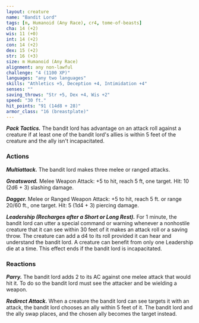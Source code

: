 ```yaml
---
layout: creature
name: "Bandit Lord"
tags: [m, Humanoid (Any Race), cr4, tome-of-beasts]
cha: 14 (+2)
wis: 11 (+0)
int: 14 (+2)
con: 14 (+2)
dex: 15 (+2)
str: 16 (+3)
size: m Humanoid (Any Race)
alignment: any non-lawful
challenge: "4 (1100 XP)"
languages: "any two languages"
skills: "Athletics +5, Deception +4, Intimidation +4"
senses: ""
saving_throws: "Str +5, Dex +4, Wis +2"
speed: "30 ft."
hit_points: "91 (14d8 + 28)"
armor_class: "16 (breastplate)"
---
```


***Pack Tactics.*** The bandit lord has advantage on an attack roll against a creature if at least one of the bandit lord's allies is within 5 feet of the creature and the ally isn't incapacitated.

### Actions

***Multiattack.*** The bandit lord makes three melee or ranged attacks.

***Greatsword.*** Melee Weapon Attack: +5 to hit, reach 5 ft, one target. Hit: 10 (2d6 + 3) slashing damage.

***Dagger.*** Melee or Ranged Weapon Attack: +5 to hit, reach 5 ft. or range 20/60 ft., one target. Hit: 5 (1d4 + 3) piercing damage.

***Leadership (Recharges after a Short or Long Rest).*** For 1 minute, the bandit lord can utter a special command or warning whenever a nonhostile creature that it can see within 30 feet of it makes an attack roll or a saving throw. The creature can add a d4 to its roll provided it can hear and understand the bandit lord. A creature can benefit from only one Leadership die at a time. This effect ends if the bandit lord is incapacitated.

### Reactions

***Parry.*** The bandit lord adds 2 to its AC against one melee attack that would hit it. To do so the bandit lord must see the attacker and be wielding a weapon.

***Redirect Attack.*** When a creature the bandit lord can see targets it with an attack, the bandit lord chooses an ally within 5 feet of it. The bandit lord and the ally swap places, and the chosen ally becomes the target instead.

